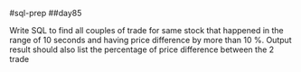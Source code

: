#sql-prep
##day85


Write SQL to find all couples of trade for same stock that happened in the range of 10 seconds and having price difference by more than 10 %. Output result should also list the percentage of price difference between the 2 trade